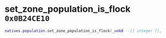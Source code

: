 # set_zone_population_is_flock `0x0B24CE10`

```lua
natives.population.set_zone_population_is_flock(_unk0 --[[ integer ]], _unk1 --[[ integer ]])
```